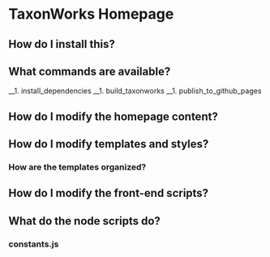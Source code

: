 # TaxonWorks Homepage

## How do I install this?

## What commands are available?
__1. install_dependencies
__1. build_taxonworks
__1. publish_to_github_pages

## How do I modify the homepage content?

## How do I modify templates and styles?

### How are the templates organized?

## How do I modify the front-end scripts?

## What do the node scripts do?

### constants.js
